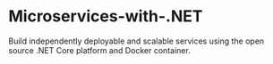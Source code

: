 # Microservices-with-.NET
Build independently deployable  and scalable services using the open source .NET Core platform and Docker container.
